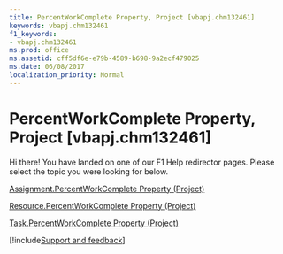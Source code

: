 ```yaml
---
title: PercentWorkComplete Property, Project [vbapj.chm132461]
keywords: vbapj.chm132461
f1_keywords:
- vbapj.chm132461
ms.prod: office
ms.assetid: cff5df6e-e79b-4589-b698-9a2ecf479025
ms.date: 06/08/2017
localization_priority: Normal
---
```



# PercentWorkComplete Property, Project [vbapj.chm132461]

Hi there! You have landed on one of our F1 Help redirector pages. Please select the topic you were looking for below.

[Assignment.PercentWorkComplete Property (Project)](https://msdn.microsoft.com/library/9535e887-e15c-ebd7-c65f-a3e8d80b8f99%28Office.15%29.aspx)

[Resource.PercentWorkComplete Property (Project)](https://msdn.microsoft.com/library/d1a26d38-f5da-2752-f8bd-3e02779672fc%28Office.15%29.aspx)

[Task.PercentWorkComplete Property (Project)](https://msdn.microsoft.com/library/f1b1dc5e-843c-ca0f-72f1-f8d7cdf6edab%28Office.15%29.aspx)

[!include[Support and feedback](~/includes/feedback-boilerplate.md)]